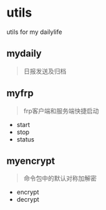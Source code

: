 # utils
utils for my dailylife

## mydaily
> 日报发送及归档

## myfrp
> frp客户端和服务端快捷启动
- start
- stop
- status
## myencrypt
> 命令包中的默认对称加解密
- encrypt
- decrypt
